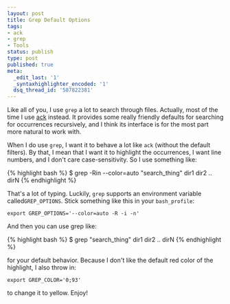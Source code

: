 ```yaml
---
layout: post
title: Grep Default Options
tags:
- ack
- grep
- Tools
status: publish
type: post
published: true
meta:
  _edit_last: '1'
  _syntaxhighlighter_encoded: '1'
  dsq_thread_id: '587822381'
---
```

Like all of you, I use <code>grep</code> a lot to search through files. Actually, most of the time I use <a href="http://betterthangrep.com/">ack</a> instead. It provides some really friendly defaults for searching for occurrences recursively, and I think its interface is for the most part more natural to work with.

When I do use <code>grep</code>, I want it to behave a lot like <code>ack</code> (without the default filters). By that, I mean that I want it to highlight the occurrences, I want line numbers, and I don't care case-sensitivity. So I use something like:

{% highlight bash %}
$ grep -Rin --color=auto &quot;search_thing&quot; dir1 dir2 .. dirN
{% endhighlight %}

That's a lot of typing. Luckily, <code>grep</code> supports an environment variable called<code>GREP_OPTIONS</code>. Stick something like this in your <code>bash_profile</code>:
<div>
<pre><code>export GREP_OPTIONS='--color=auto -R -i -n' </code></pre>
</div>
And then you can use grep like:

{% highlight bash %}
$ grep &quot;search_thing&quot; dir1 dir2 .. dirN
{% endhighlight %}

for your default behavior. Because I don't like the default red color of the highlight, I also throw in:
<div>
<pre><code>export GREP_COLOR='0;93' </code></pre>
</div>
to change it to yellow. Enjoy!
